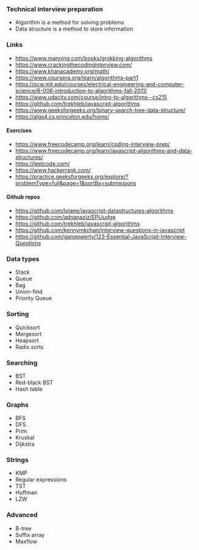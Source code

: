 ### Technical interview preparation

- Algorithm is a method for solving problems
- Data structure is a method to store information


### Links

- https://www.manning.com/books/grokking-algorithms
- https://www.crackingthecodinginterview.com/
- https://www.khanacademy.org/math/
- https://www.coursera.org/learn/algorithms-part1
- https://ocw.mit.edu/courses/electrical-engineering-and-computer-science/6-006-introduction-to-algorithms-fall-2011/
- https://www.udacity.com/course/intro-to-algorithms--cs215
- https://github.com/trekhleb/javascript-algorithms
- https://www.geeksforgeeks.org/binary-search-tree-data-structure/
- https://algs4.cs.princeton.edu/home/

#### Exercises

- https://www.freecodecamp.org/learn/coding-interview-prep/
- https://www.freecodecamp.org/learn/javascript-algorithms-and-data-structures/
- https://leetcode.com/
- https://www.hackerrank.com/
- https://practice.geeksforgeeks.org/explore/?problemType=full&page=1&sortBy=submissions

#### Github repos

- https://github.com/loiane/javascript-datastructures-algorithms
- https://github.com/adnanaziz/EPIJudge
- https://github.com/trekhleb/javascript-algorithms
- https://github.com/kennymkchan/interview-questions-in-javascript
- https://github.com/ganqqwerty/123-Essential-JavaScript-Interview-Questions

### Data types
- Stack
- Queue
- Bag
- Union-find
- Priority Queue

### Sorting
- Quicksort
- Mergesort
- Heapsort
- Radix sorts

### Searching
- BST
- Red-black BST
- Hash table

### Graphs
- BFS
- DFS
- Prim
- Kruskal
- Dijkstra

### Strings
- KMP
- Regular expressions
- TST
- Huffman
- LZW

### Advanced
- B-tree
- Suffix array
- Maxflow